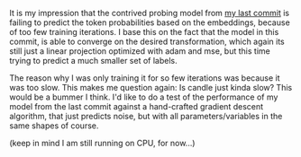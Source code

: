 It is my impression that the contrived probing model from [my last commit](https://github.com/unic0rn9k/ml_experiments/blob/5e144559c946fff5793351bb42e1c976fe499e7e/journal/14mar2024.md)
is failing to predict the token probabilities based on the embeddings, because of too few training iterations.
I base this on the fact that the model in this commit, is able to converge on the desired transformation, which again its still just a linear projection optimized with adam and mse, but this time trying to predict a much smaller set of labels.

The reason why I was only training it for so few iterations was because it was too slow.
This makes me question again: Is candle just kinda slow? This would be a bummer I think.
I'd like to do a test of the performance of my model from the last commit against a hand-crafted gradient descent algorithm,
that just predicts noise, but with all parameters/variables in the same shapes of course.

(keep in mind I am still running on CPU, for now...)
